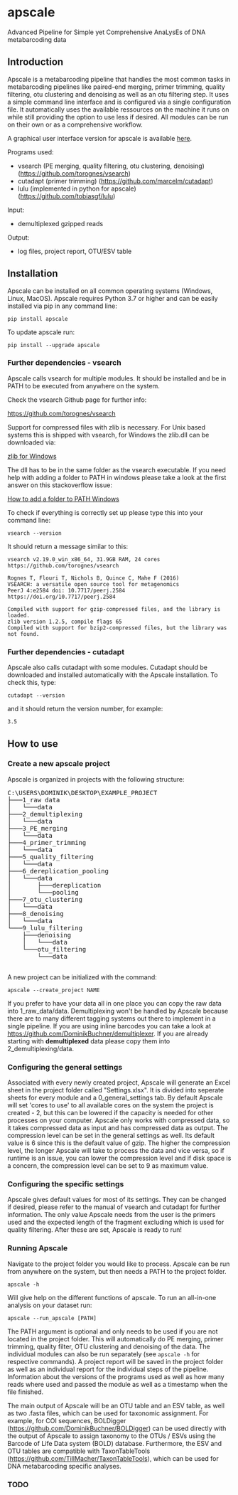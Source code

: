 # apscale
Advanced Pipeline for Simple yet Comprehensive AnaLysEs of DNA metabarcoding data

## Introduction
Apscale is a metabarcoding pipeline that handles the most common tasks in metabarcoding
pipelines like paired-end merging, primer trimming, quality filtering, otu clustering and
denoising as well as an otu filtering step. It uses a simple command line interface and is configured via a single configuration file.
It automatically uses the available ressources on the machine it runs on while still providing the option
to use less if desired. All modules can be run on their own or as a comprehensive workflow.

A graphical user interface version for apscale is available [here](https://github.com/TillMacher/apscale_gui).

Programs used:
* vsearch (PE merging, quality filtering, otu clustering, denoising) (https://github.com/torognes/vsearch)
* cutadapt (primer trimming) (https://github.com/marcelm/cutadapt)
* lulu (implemented in python for apscale) (https://github.com/tobiasgf/lulu)

Input:
* demultiplexed gzipped reads

Output:
* log files, project report, OTU/ESV table

## Installation

Apscale can be installed on all common operating systems (Windows, Linux, MacOS).
Apscale requires Python 3.7 or higher and can be easily installed via pip in any command line:

`pip install apscale`

To update apscale run:

`pip install --upgrade apscale`

### Further dependencies - vsearch

Apscale calls vsearch for multiple modules. It should be installed and be in PATH to be executed
from anywhere on the system.

Check the vsearch Github page for further info:

https://github.com/torognes/vsearch

Support for compressed files with zlib is necessary. For Unix based systems this is shipped with
vsearch, for Windows the zlib.dll can be downloaded via:

[zlib for Windows](https://sourceforge.net/projects/mingw-w64/files/External%20binary%20packages%20%28Win64%20hosted%29/Binaries%20%2864-bit%29/zlib-1.2.5-bin-x64.zip/download)

The dll has to be in the same folder as the vsearch executable. If you need help with adding a folder to PATH in windows
please take a look at the first answer on this stackoverflow issue:

[How to add a folder to PATH Windows](https://stackoverflow.com/questions/44272416/how-to-add-a-folder-to-path-environment-variable-in-windows-10-with-screensho)

To check if everything is correctly set up please type this into your command line:

`vsearch --version`

It should return a message similar to this:

```
vsearch v2.19.0_win_x86_64, 31.9GB RAM, 24 cores
https://github.com/torognes/vsearch

Rognes T, Flouri T, Nichols B, Quince C, Mahe F (2016)
VSEARCH: a versatile open source tool for metagenomics
PeerJ 4:e2584 doi: 10.7717/peerj.2584 https://doi.org/10.7717/peerj.2584

Compiled with support for gzip-compressed files, and the library is loaded.
zlib version 1.2.5, compile flags 65
Compiled with support for bzip2-compressed files, but the library was not found.
```

### Further dependencies - cutadapt

Apscale also calls cutadapt with some modules. Cutadapt should be downloaded and installed
automatically with the Apscale installation. To check this, type:

`cutadapt --version`

and it should return the version number, for example:

`3.5`

## How to use

### Create a new apscale project

Apscale is organized in projects with the following structure:

<pre>
C:\USERS\DOMINIK\DESKTOP\EXAMPLE_PROJECT
├───1_raw data
│   └───data
├───2_demultiplexing
│   └───data
├───3_PE_merging
│   └───data
├───4_primer_trimming
│   └───data
├───5_quality_filtering
│   └───data
├───6_dereplication_pooling
│   └───data
│       ├───dereplication
│       └───pooling
├───7_otu_clustering
│   └───data
├───8_denoising
│   └───data
└───9_lulu_filtering
    ├───denoising
    │   └───data
    └───otu_filtering
        └───data

</pre>

A new project can be initialized with the command:

`apscale --create_project NAME`

If you prefer to have your data all in one place you can copy the raw data into 1_raw_data/data.
Demultiplexing won't be handled by Apscale because there are to many different tagging systems out there to implement in a single pipeline.
If you are using inline barcodes you can take a look at https://github.com/DominikBuchner/demultiplexer.
If you are already starting with **demultiplexed** data please copy them into 2_demultiplexing/data.

### Configuring the general settings

Associated with every newly created project, Apscale will generate an Excel sheet in the project folder called "Settings.xlsx".
It is divided into seperate sheets for every module and a 0_general_settings tab.
By default Apscale will set 'cores to use' to all available cores on the system the project is created - 2, but this can be lowered
if the capacity is needed for other processes on your computer.
Apscale only works with compressed data, so it takes compressed data as input and has compressed data as output.
The compression level can be set in the general settings as well. Its default value is 6 since this is the default value of gzip.
The higher the compression level, the longer Apscale will take to process the data and vice versa, so if runtime is an issue, you can
lower the compression level and if disk space is a concern, the compression level can be set to 9 as maximum value.

### Configuring the specific settings

Apscale gives default values for most of its settings. They can be changed if desired, please refer to the manual of vsearch and cutadapt
for further information. The only value Apscale needs from the user is the primers used and the expected length of the fragment excluding which is used
for quality filtering. After these are set, Apscale is ready to run!

### Running Apscale

Navigate to the project folder you would like to process. Apscale can be run from anywhere on the system, but then needs a PATH to the project folder.

`apscale -h`

Will give help on the different functions of apscale.
To run an all-in-one analysis on your dataset run:

`apscale --run_apscale [PATH]`

The PATH argument is optional and only needs to be used if you are not located in the project folder.
This will automatically do PE merging, primer trimming, quality filter, OTU clustering and denoising of the data.
The individual modules can also be run separately (see `apscale -h` for respective commands). A project report will be saved in the project folder as well as an individual
report for the individual steps of the pipeline. Information about the versions of the programs used as well as how many reads where used and passed the module as well as a timestamp when the file finished.

The main output of Apscale will be an OTU table and an ESV table, as well as two .fasta files, which can be used for taxonomic assignment. For example, for COI sequences,
BOLDigger (https://github.com/DominikBuchner/BOLDigger) can be used directly with the output of Apscale to assign taxonomy to the OTUs / ESVs using the Barcode of Life Data system (BOLD) database. Furthermore, the ESV and OTU tables are compatible with TaxonTableTools (https://github.com/TillMacher/TaxonTableTools), which can be used for DNA metabarcoding specific analyses.

### TODO


